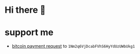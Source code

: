 # Hi there 👋

# support me

- [bitcoin payment request](https://blockchain.com/btc/payment_request?address=1Nm2q6VjDcabFVhS6HyYdUzUWbUkg1) to `1Nm2q6VjDcabFVhS6HyYdUzUWbUkg1`
